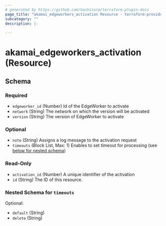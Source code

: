 ```yaml
---
# generated by https://github.com/hashicorp/terraform-plugin-docs
page_title: "akamai_edgeworkers_activation Resource - terraform-provider-akamai"
subcategory: ""
description: |-
  
---
```


# akamai_edgeworkers_activation (Resource)





<!-- schema generated by tfplugindocs -->
## Schema

### Required

- `edgeworker_id` (Number) Id of the EdgeWorker to activate
- `network` (String) The network on which the version will be activated
- `version` (String) The version of EdgeWorker to activate

### Optional

- `note` (String) Assigns a log message to the activation request
- `timeouts` (Block List, Max: 1) Enables to set timeout for processing (see [below for nested schema](#nestedblock--timeouts))

### Read-Only

- `activation_id` (Number) A unique identifier of the activation
- `id` (String) The ID of this resource.

<a id="nestedblock--timeouts"></a>
### Nested Schema for `timeouts`

Optional:

- `default` (String)
- `delete` (String)
